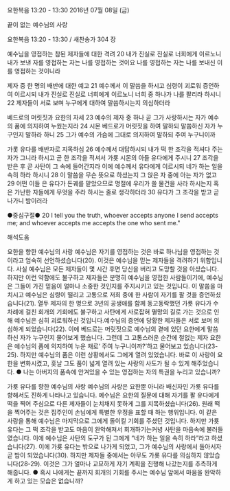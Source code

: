 요한복음 13:20 - 13:30 
2016년 07월 08일 (금)

끝이 없는 예수님의 사랑



요한복음 13:20 - 13:30 / 새찬송가 304 장


예수님을 영접하는 참된 제자들에 대한 격려
20 내가 진실로 진실로 너희에게 이르노니 내가 보낸 자를 영접하는 자는 나를 영접하는 것이요 나를 영접하는 자는 나를 보내신 이를 영접하는 것이니라

제자 중 한 명의 배반에 대한 예고
21 예수께서 이 말씀을 하시고 심령이 괴로워 증언하여 이르시되 내가 진실로 진실로 너희에게 이르노니 너희 중 하나가 나를 팔리라 하시니 22 제자들이 서로 보며 누구에게 대하여 말씀하시는지 의심하더라

베드로의 머릿짓과 요한의 자세
23 예수의 제자 중 하나 곧 그가 사랑하시는 자가 예수의 품에 의지하여 누웠는지라 24 시몬 베드로가 머릿짓을 하여 말하되 말씀하신 자가 누구인지 말하라 하니 25 그가 예수의 가슴에 그대로 의지하여 말하되 주여 누구니이까

가롯 유다를 배반자로 지목하심
26 예수께서 대답하시되 내가 떡 한 조각을 적셔다 주는 자가 그니라 하시고 곧 한 조각을 적셔서 가룟 시몬의 아들 유다에게 주시니 27 조각을 받은 후 곧 사탄이 그 속에 들어간지라 이에 예수께서 유다에게 이르시되 네가 하는 일을 속히 하라 하시니 28 이 말씀을 무슨 뜻으로 하셨는지 그 앉은 자 중에 아는 자가 없고 29 어떤 이들 은 유다가 돈궤를 맡았으므로 명절에 우리가 쓸 물건을 사라 하시는지 혹은 가난한 자들에게 무엇을 주라 하시는 줄로 생각하더라 30 유다가 그 조각을 받고 곧 나가니 밤이러라

●중심구절● 20 I tell you the truth, whoever accepts anyone I send accepts me; and whoever accepts me accepts the one who sent me."

해석도움





요한을 향한 예수님의 사랑
예수님은 자기를 영접하는 것은 바로 하나님을 영접하는 것이라고 엄숙히 선언하셨습니다(20). 이것은 예수님을 믿는 제자들을 격려하기 위함입니다. 사실 예수님은 모든 제자들이 몇 시간 후면 당신을 버리고 도망할 것을 아셨습니다. 하지만 이런 약함에도 불구하고 제자들은 분명히 예수님을 영접한 사람들이기에, 예수님은 그들이 가진 믿음이 얼마나 소중한 것인지를 주지시키고 있는 것입니다. 이 말씀을 마치시고 예수님은 심령이 떨리고 고통으로 저희 중에 한 사람이 자기를 팔 것을 증언하셨습니다(21). 열두 제자의 한 명으로 3년의 공생애를 함께 동고동락했던 가룟 유다가 수차례에 걸친 회개의 기회에도 불구하고 사탄에게 사로잡혀 멸망의 길로 가는 것으로 인해 예수님은 심히 괴로워하신 것입니다.예수님의 증언에 당황한 제자들은 서로 보며 의심하게 되었습니다(22). 이에 베드로는 머릿짓으로 예수님의 곁에 있던 요한에게 말씀하신 자가 누구인지 물어보게 했습니다. 그런데 그 고통스러운 순간에 철없는 제자 요한은 예수님의 품에 의지하여 누운 채로‘ 주여 누구니이까?’하고 물어보고 있습니다(23-25). 하지만 예수님의 품은 이런 상황에서도 그에게 열려 있었습니다. 바로 이 사랑이 요한을 변화시켰고, 훗날 그도 품이 넓게 열려 있는 사랑의 사도가 될 수 있게 해주었습니다. 
● 나는 아버지의 품속에 안겨있을 수 있는 영접하는 자의 특권을 누리고 있습니까? 

가룟 유다를 향한 예수님의 사랑 
예수님의 사랑은 요한뿐 아니라 배신자인 가룟 유다를 향해서도 진하게 나타나고 있습니다. 예수님은 요한의 질문에 대해 자기를 팔 유다에게 떡을 찍어 주심으로 다른 제자들이 눈치채지 못하게 그를 지목하셨습니다(26). 원래 떡을 찍어주는 것은 집주인이 손님에게 특별한 우정을 표할 때 하는 행위입니다. 이 같은 사랑을 통해 예수님은 마지막으로 그에게 돌이킬 기회를 주셨던 것입니다. 하지만 가룟 유다는 그 떡 조각을 받고도 마음이 완악해져서 회개하기는커녕 사탄을 마음속에 불러들였습니다. 이에 예수님은 사탄의 도구가 된 그에게 “네가 하는 일을 속히 하라”라고 하셨습니다(27). 이에 가룟 유다는 밖으로 나가게 되었고, 그가 예수님의 사랑에서 돌아서자 곧 밤이 되었습니다(30). 하지만 제자들 중에서는 아무도 가룟 유다를 의심하지 않았습니다(28-29). 이것은 그가 얼마나 교묘하게 자기 계획을 진행해 나갔는지를 추측하게 해줍니다.
● 혹시 나에게는 끝까지 회개의 기회를 주시는 예수님 앞에서 마음을 완악하게 하고 있는 모습은 없습니까?
